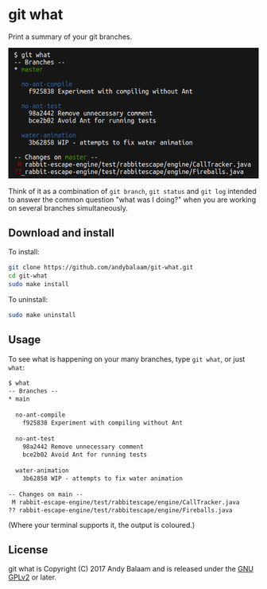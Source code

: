 # git what

Print a summary of your git branches.

![screenshot](https://raw.githubusercontent.com/andybalaam/git-what/master/screenshot.png)

Think of it as a combination of `git branch`, `git status` and `git log`
intended to answer the common question "what was I doing?" when you are
working on several branches simultaneously.

## Download and install

To install:

```bash
git clone https://github.com/andybalaam/git-what.git
cd git-what
sudo make install
```

To uninstall:

```bash
sudo make uninstall
```

## Usage

To see what is happening on your many branches, type `git what`, or just `what`:

```
$ what
-- Branches --
* main

  no-ant-compile
    f925838 Experiment with compiling without Ant

  no-ant-test
    98a2442 Remove unnecessary comment
    bce2b02 Avoid Ant for running tests

  water-animation
    3b62858 WIP - attempts to fix water animation

-- Changes on main --
 M rabbit-escape-engine/test/rabbitescape/engine/CallTracker.java
?? rabbit-escape-engine/test/rabbitescape/engine/Fireballs.java
```

(Where your terminal supports it, the output is coloured.)

## License

git what is Copyright (C) 2017 Andy Balaam and is released under the
[GNU GPLv2](LICENSE.md) or later.
